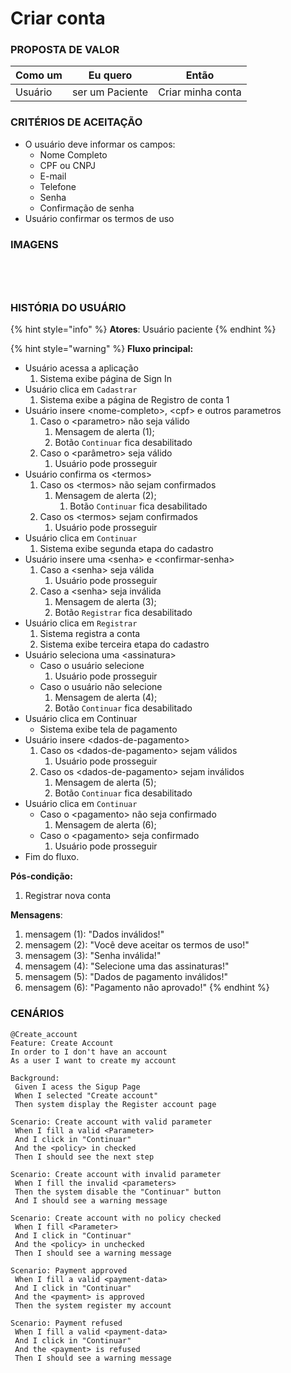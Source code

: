 # Criar conta

### PROPOSTA DE VALOR

| Como um | Eu quero        | Então             |
| ------- | --------------- | ----------------- |
| Usuário | ser um Paciente | Criar minha conta |

### CRITÉRIOS DE ACEITAÇÃO

* O usuário deve informar os campos:
  * Nome Completo
  * CPF ou CNPJ
  * E-mail
  * Telefone
  * Senha
  * Confirmação de senha
* Usuário confirmar os termos de uso

### IMAGENS

<div>

<figure><img src="../../.gitbook/assets/iPhone 14 - 6.png" alt=""><figcaption></figcaption></figure>

 

<figure><img src="../../.gitbook/assets/iPhone 14 - 7.png" alt=""><figcaption></figcaption></figure>

 

<figure><img src="../../.gitbook/assets/Primeiro acesso.png" alt=""><figcaption></figcaption></figure>

 

<figure><img src="../../.gitbook/assets/Pagamento (2).png" alt=""><figcaption></figcaption></figure>

</div>

### HISTÓRIA DO USUÁRIO

{% hint style="info" %}
**Atores**: Usuário paciente
{% endhint %}

{% hint style="warning" %}
**Fluxo principal:**

* Usuário acessa a aplicação
  1. Sistema exibe página de Sign In
* Usuário clica em `Cadastrar`
  1. Sistema exibe a página de Registro de conta 1
* Usuário insere \<nome-completo>, \<cpf> e outros parametros
  1. Caso o \<parametro> não seja válido
     1. Mensagem de alerta (1);
     2. Botão `Continuar` fica desabilitado
  2. Caso o \<parâmetro> seja válido
     1. Usuário pode prosseguir
* Usuário confirma os \<termos>
  1. Caso os \<termos> não sejam confirmados
     1. Mensagem de alerta (2);
        1. Botão `Continuar` fica desabilitado
  2. Caso os \<termos> sejam confirmados
     1. Usuário pode prosseguir
* Usuário clica em `Continuar`
  1. Sistema exibe segunda etapa do cadastro
* Usuário insere uma \<senha> e \<confirmar-senha>
  1. Caso a \<senha> seja válida
     1. Usuário pode prosseguir
  2. Caso a \<senha> seja inválida
     1. Mensagem de alerta (3);
     2. Botão `Registrar` fica desabilitado
* Usuário clica em `Registrar`
  1. Sistema registra a conta
  2. Sistema exibe terceira etapa do cadastro
* Usuário seleciona uma \<assinatura>
  * Caso o usuário selecione
    1. Usuário pode prosseguir
  * Caso o usuário não selecione
    1. Mensagem de alerta (4);
    2. Botão `Continuar` fica desabilitado
* Usuário clica em Continuar
  * Sistema exibe tela de pagamento
* Usuário insere \<dados-de-pagamento>
  1. Caso os \<dados-de-pagamento> sejam válidos
     1. Usuário pode prosseguir
  2. Caso os \<dados-de-pagamento> sejam inválidos
     1. Mensagem de alerta (5);
     2. Botão `Continuar` fica desabilitado
* Usuário clica em `Continuar`
  * Caso o \<pagamento> não seja confirmado
    1. Mensagem de alerta (6);
  * Caso o \<pagamento> seja confirmado
    1. Usuário pode prosseguir
* Fim do fluxo.

**Pós-condição:**

1. Registrar nova conta

**Mensagens**:

1. mensagem (1): "Dados inválidos!"
2. mensagem (2): "Você deve aceitar os termos de uso!"
3. mensagem (3): "Senha inválida!"
4. mensagem (4): "Selecione uma das assinaturas!"
5. mensagem (5): "Dados de pagamento inválidos!"
6. mensagem (6): "Pagamento não aprovado!"
{% endhint %}

### CENÁRIOS

```gherkin
@Create_account
Feature: Create Account
In order to I don't have an account
As a user I want to create my account

Background:
 Given I acess the Sigup Page
 When I selected "Create account"
 Then system display the Register account page
 
Scenario: Create account with valid parameter
 When I fill a valid <Parameter>
 And I click in "Continuar"
 And the <policy> in checked
 Then I should see the next step

Scenario: Create account with invalid parameter
 When I fill the invalid <parameters>
 Then the system disable the "Continuar" button
 And I should see a warning message
 
Scenario: Create account with no policy checked
 When I fill <Parameter>
 And I click in "Continuar"
 And the <policy> in unchecked
 Then I should see a warning message
 
Scenario: Payment approved
 When I fill a valid <payment-data>
 And I click in "Continuar"
 And the <payment> is approved
 Then the system register my account
 
Scenario: Payment refused
 When I fill a valid <payment-data>
 And I click in "Continuar"
 And the <payment> is refused
 Then I should see a warning message
```
